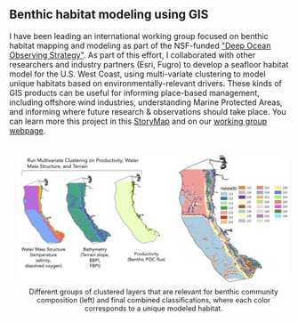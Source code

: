 ## Benthic habitat modeling using GIS 
I have been leading an international working group focused on benthic habitat mapping and modeling as part of the NSF-funded ["Deep Ocean Observing Strategy"](https://www.deepoceanobserving.org/). As part of this effort, I collaborated with other researchers and industry partners (Esri, Fugro) to develop a seafloor habitat model for the U.S. West Coast, using multi-variate clustering to model unique habitats based on environmentally-relevant drivers. These kinds of GIS products can be useful for informing place-based management, including offshore wind industries, understanding Marine Protected Areas, and informing where future research & observations should take place. 
You can learn more this project in this [StoryMap](https://storymaps.arcgis.com/stories/f453ff55688747509bf9adda989df110) and on our [working group webpage](https://www.deepoceanobserving.org/pages/habitat).

<p style="float: right; margin-left: 15px; text-align: center;">
    <img src="/images/habitatmapping.png" alt="My Image" width="600" style="border-radius: 15px;">
    <br>
    <span style="display: block; margin-top: 4px; font-size: 0.9em;">Different groups of clustered layers that are relevant for benthic community composition (left) and final combined classifications, where each color corresponds to a unique modeled habitat.</span>
</p>